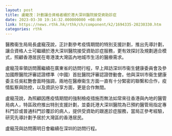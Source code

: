 ```yaml
---
layout: post
title: 盧寵茂：計劃讓合資格者續於港大深圳醫院接受資助診症
date: 2023-03-30 19:14:32.000000000 +08:00
link: https://news.rthk.hk/rthk/ch/component/k2/1694335-20230330.htm
categories: rthk
---
```


醫務衞生局局長盧寵茂說，正計劃參考疫情期間的特別支援計劃，推出先導計劃，讓合資格人士可繼續於港大深圳醫院接受資助診症服務，更有效探討及規劃適合模式，照顧香港居民在粵港澳大灣區內地城市生活的醫療需求。

盧寵茂率領訪問團繼續在廣東省的訪問行程，早上拜訪深圳市衞生健康委員會及參加國際醫院評審認證標準（中國）首批醫院評審認證啓動會。他與深圳市衞生健康委主任吳紅艶會面時強調，兩地在醫療衞生方面一直有十分緊密的聯繫和合作，疫情監察與防控，以及資訊分享方面，更是合作無間。

盧寵茂說，為照顧因應疫情期間的強制檢疫措施而無法如常來往香港與內地的醫管局病人，特區政府推出特別支援計劃，並委託港大深圳醫院為已預約醫管局指定專科門診或普通科門診覆診的病人，提供受資助的跟進診症服務，當局正參考經驗，研究先導計劃予居於大灣區的香港居民。

盧寵茂與訪問團明日會繼續在深圳的訪問行程。
